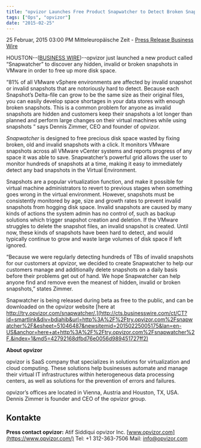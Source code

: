 ```yaml
---
title: "opvizor Launches Free Product Snapwatcher to Detect Broken Snapshots in VMware"
tags: ["Ops", "opvizor"]
date: "2015-02-25"
---
```


25 Februar, 2015 03:00 PM Mitteleuropäische Zeit - [Press Release Business Wire](http://www.businesswire.com/news/home/20150225005175/en/opvizor-Launches-Free-Product-Snapwatcher-Detect-Broken)

HOUSTON--([BUSINESS WIRE](http://www.businesswire.com/))--opvizor just launched a new product called “Snapwatcher” to discover any hidden, invalid or broken snapshots in VMware in order to free up more disk space.

“81% of all VMware vSphere environments are affected by invalid snapshot or invalid snapshots that are notoriously hard to detect. Because each Snapshot’s Delta-file can grow to be the same size as their original files, you can easily develop space shortages in your data stores with enough broken snapshots. This is a common problem for anyone as invalid snapshots are hidden and customers keep their snapshots a lot longer than planned and perform large changes on their virtual machines while using snapshots ” says Dennis Zimmer, CEO and founder of opvizor.

_Snapwatcher_ is designed to free precious disk space wasted by fixing broken, old and invalid snapshots with a click. It monitors VMware snapshots across all VMware vCenter systems and reports progress of any space it was able to save. Snapwatcher’s powerful grid allows the user to monitor hundreds of snapshots at a time, making it easy to immediately detect any bad snapshots in the Virtual Environment.

Snapshots are a popular virtualization function, and make it possible for virtual machine administrators to revert to previous stages when something goes wrong in the virtual environment. However, snapshots must be consistently monitored by age, size and growth rates to prevent invalid snapshots from hogging disk space. Invalid snapshots are caused by many kinds of actions the system admin has no control of, such as backup solutions which trigger snapshot creation and deletion. If the VMware struggles to delete the snapshot files, an invalid snapshot is created. Until now, these kinds of snapshots have been hard to detect, and would typically continue to grow and waste large volumes of disk space if left ignored.

“Because we were regularly detecting hundreds of TBs of invalid snapshots for our customers at opvizor, we decided to create Snapwatcher to help our customers manage and additionally delete snapshots on a daily basis before their problems get out of hand. We hope Snapwatcher can help anyone find and remove even the meanest of hidden, invalid or broken snapshots,” states Zimmer.

Snapwatcher is being released during beta as free to the public, and can be downloaded on the opvizor website [here at http://try.opvizor.com/snapwatcher/.](http://cts.businesswire.com/ct/CT?id=smartlink&div=bdiahib&url=http%3A%2F%2Ftry.opvizor.com%2Fsnapwatcher%2F&esheet=51046487&newsitemid=20150225005175&lan=en-US&anchor=here+at+http%3A%2F%2Ftry.opvizor.com%2Fsnapwatcher%2F.&index=1&md5=42792168dfbd76e0056d989451727ff2)

**About opvizor**

opvizor is SaaS company that specializes in solutions for virtualization and cloud computing. These solutions help businesses automate and manage their virtual IT infrastructures within heterogeneous data processing centers, as well as solutions for the prevention of errors and failures.

opvizor’s offices are located in Vienna, Austria and Houston, TX, USA. Dennis Zimmer is founder and CEO of the opvizor group.

## Kontakte

**Press contact opvizor:** Atif Siddiqui opvizor Inc. [www.opvizor.com](https://www.opvizor.com/) Tel: +1 312-363-7506 Mail: [info@opvizor.com](mailto:info@opvizor.com)

